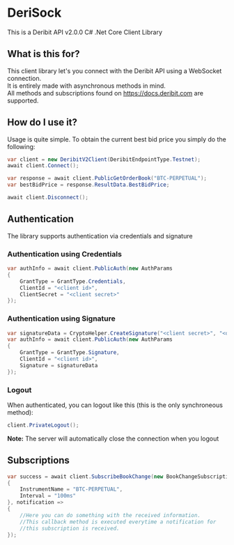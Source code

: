 # DeriSock

This is a Deribit API v2.0.0 C# .Net Core Client Library

## What is this for?

This client library let's you connect with the Deribit API using a WebSocket connection.  
It is entirely made with asynchronous methods in mind.  
All methods and subscriptions found on https://docs.deribit.com are supported.

## How do I use it?

Usage is quite simple. To obtain the current best bid price you simply do the following:

```csharp
var client = new DeribitV2Client(DeribitEndpointType.Testnet);
await client.Connect();

var response = await client.PublicGetOrderBook("BTC-PERPETUAL");
var bestBidPrice = response.ResultData.BestBidPrice;

await client.Disconnect();
```

## Authentication

The library supports authentication via credentials and signature

### Authentication using Credentials

```csharp
var authInfo = await client.PublicAuth(new AuthParams
{
    GrantType = GrantType.Credentials,
    ClientId = "<client id>",
    ClientSecret = "<client secret>"
});
```

### Authentication using Signature

```csharp
var signatureData = CryptoHelper.CreateSignature("<client secret>", "<optional data>");
var authInfo = await client.PublicAuth(new AuthParams
{
    GrantType = GrantType.Signature,
    ClientId = "<client id>",
    Signature = signatureData
});
```

### Logout

When authenticated, you can logout like this (this is the only synchroneous method):

```csharp
client.PrivateLogout();
```

**Note:** The server will automatically close the connection when you logout

## Subscriptions

```csharp
var success = await client.SubscribeBookChange(new BookChangeSubscriptionParams
{
    InstrumentName = "BTC-PERPETUAL",
    Interval = "100ms"
}, notification =>
{
    //Here you can do something with the received information.
    //This callback method is executed everytime a notification for
    //this subscription is received.
});
```